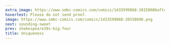 ```yaml
---
extra_image: https://www.smbc-comics.com/comics/1433599868-20150606after.png
hovertext: Please do not send proof.
image: https://www.smbc-comics.com/comics/1433599868-20150606.png
next: sounding-sweet
prev: shakespeare39s-big-four
title: Uniqueness
---
```

